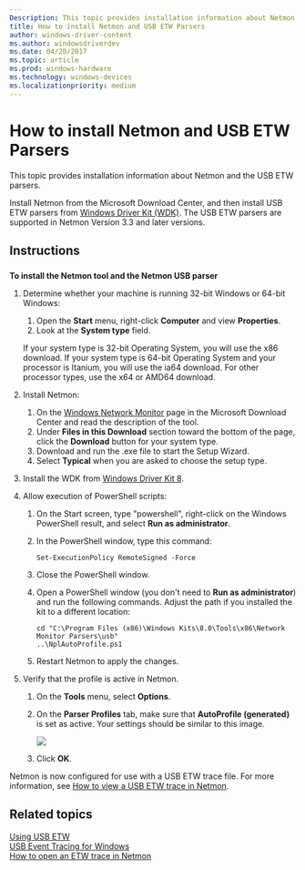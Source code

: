 ```yaml
---
Description: This topic provides installation information about Netmon and the USB ETW parsers.
title: How to install Netmon and USB ETW Parsers
author: windows-driver-content
ms.author: windowsdriverdev
ms.date: 04/20/2017
ms.topic: article
ms.prod: windows-hardware
ms.technology: windows-devices
ms.localizationpriority: medium
---
```


# How to install Netmon and USB ETW Parsers


This topic provides installation information about Netmon and the USB ETW parsers.

Install Netmon from the Microsoft Download Center, and then install USB ETW parsers from [Windows Driver Kit (WDK)](http://msdn.microsoft.com/windows/hardware/hh852362.aspx). The USB ETW parsers are supported in Netmon Version 3.3 and later versions.

Instructions
------------

### []()

**To install the Netmon tool and the Netmon USB parser**

1.  Determine whether your machine is running 32-bit Windows or 64-bit Windows:

    1.  Open the **Start** menu, right-click **Computer** and view **Properties**.
    2.  Look at the **System type** field.

    If your system type is 32-bit Operating System, you will use the x86 download. If your system type is 64-bit Operating System and your processor is Itanium, you will use the ia64 download. For other processor types, use the x64 or AMD64 download.

2.  Install Netmon:
    1.  On the [Windows Network Monitor](http://go.microsoft.com/fwlink/p/?linkid=103158) page in the Microsoft Download Center and read the description of the tool.
    2.  Under **Files in this Download** section toward the bottom of the page, click the **Download** button for your system type.
    3.  Download and run the .exe file to start the Setup Wizard.
    4.  Select **Typical** when you are asked to choose the setup type.

3.  Install the WDK from [Windows Driver Kit 8](http://msdn.microsoft.com/windows/hardware/hh852362.aspx).
4.  Allow execution of PowerShell scripts:
    1.  On the Start screen, type "powershell", right-click on the Windows PowerShell result, and select **Run as administrator**.
    2.  In the PowerShell window, type this command:

        ``` syntax
        Set-ExecutionPolicy RemoteSigned -Force
        ```

    3.  Close the PowerShell window.
    4.  Open a PowerShell window (you don't need to **Run as administrator**) and run the following commands. Adjust the path if you installed the kit to a different location:

        ``` syntax
        cd "C:\Program Files (x86)\Windows Kits\8.0\Tools\x86\Network Monitor Parsers\usb"
        ..\NplAutoProfile.ps1
        ```

    5.  Restart Netmon to apply the changes.

5.  Verify that the profile is active in Netmon.
    1.  On the **Tools** menu, select **Options**.
    2.  On the **Parser Profiles** tab, make sure that **AutoProfile (generated)** is set as active. Your settings should be similar to this image.

        ![](images/netmon-parsers1.png)

    3.  Click **OK**.

Netmon is now configured for use with a USB ETW trace file. For more information, see [How to view a USB ETW trace in Netmon](how-to-examining-a-trace-file-by-using-netmon.md).

## Related topics
[Using USB ETW](using-usb-etw.md)  
[USB Event Tracing for Windows](usb-event-tracing-for-windows.md)  
[How to open an ETW trace in Netmon](how-to-examining-a-trace-file-by-using-netmon.md)  




